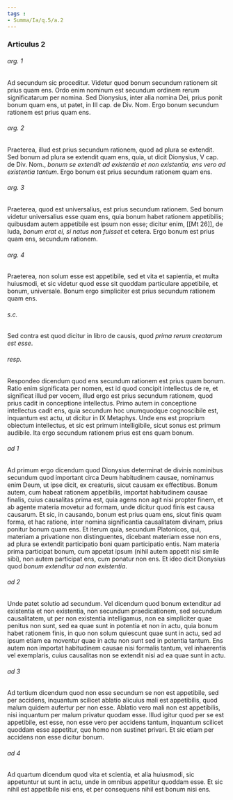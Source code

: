 ```yaml
---
tags : 
- Summa/Ia/q.5/a.2
---
```


### Articulus 2

###### arg. 1
Ad secundum sic proceditur. Videtur quod bonum secundum rationem sit prius quam ens. Ordo enim nominum est secundum ordinem rerum significatarum per nomina. Sed Dionysius, inter alia nomina Dei, prius ponit bonum quam ens, ut patet, in III cap. de Div. Nom. Ergo bonum secundum rationem est prius quam ens.

###### arg. 2
Praeterea, illud est prius secundum rationem, quod ad plura se extendit. Sed bonum ad plura se extendit quam ens, quia, ut dicit Dionysius, V cap. de Div. Nom., *bonum se extendit ad existentia et non existentia, ens vero ad existentia tantum*. Ergo bonum est prius secundum rationem quam ens.

###### arg. 3
Praeterea, quod est universalius, est prius secundum rationem. Sed bonum videtur universalius esse quam ens, quia bonum habet rationem appetibilis; quibusdam autem appetibile est ipsum non esse; dicitur enim, [[Mt 26]], de Iuda, *bonum erat ei, si natus non fuisset* et cetera. Ergo bonum est prius quam ens, secundum rationem.

###### arg. 4
Praeterea, non solum esse est appetibile, sed et vita et sapientia, et multa huiusmodi, et sic videtur quod esse sit quoddam particulare appetibile, et bonum, universale. Bonum ergo simpliciter est prius secundum rationem quam ens.

###### s.c.
Sed contra est quod dicitur in libro de causis, quod *prima rerum creatarum est esse*.

###### resp.
Respondeo dicendum quod ens secundum rationem est prius quam bonum. Ratio enim significata per nomen, est id quod concipit intellectus de re, et significat illud per vocem, illud ergo est prius secundum rationem, quod prius cadit in conceptione intellectus. Primo autem in conceptione intellectus cadit ens, quia secundum hoc unumquodque cognoscibile est, inquantum est actu, ut dicitur in IX Metaphys. Unde ens est proprium obiectum intellectus, et sic est primum intelligibile, sicut sonus est primum audibile. Ita ergo secundum rationem prius est ens quam bonum.

###### ad 1
Ad primum ergo dicendum quod Dionysius determinat de divinis nominibus secundum quod important circa Deum habitudinem causae, nominamus enim Deum, ut ipse dicit, ex creaturis, sicut causam ex effectibus. Bonum autem, cum habeat rationem appetibilis, importat habitudinem causae finalis, cuius causalitas prima est, quia agens non agit nisi propter finem, et ab agente materia movetur ad formam, unde dicitur quod finis est causa causarum. Et sic, in causando, bonum est prius quam ens, sicut finis quam forma, et hac ratione, inter nomina significantia causalitatem divinam, prius ponitur bonum quam ens. Et iterum quia, secundum Platonicos, qui, materiam a privatione non distinguentes, dicebant materiam esse non ens, ad plura se extendit participatio boni quam participatio entis. Nam materia prima participat bonum, cum appetat ipsum (nihil autem appetit nisi simile sibi), non autem participat ens, cum ponatur non ens. Et ideo dicit Dionysius quod *bonum extenditur ad non existentia*.

###### ad 2
Unde patet solutio ad secundum. Vel dicendum quod bonum extenditur ad existentia et non existentia, non secundum praedicationem, sed secundum causalitatem, ut per non existentia intelligamus, non ea simpliciter quae penitus non sunt, sed ea quae sunt in potentia et non in actu, quia bonum habet rationem finis, in quo non solum quiescunt quae sunt in actu, sed ad ipsum etiam ea moventur quae in actu non sunt sed in potentia tantum. Ens autem non importat habitudinem causae nisi formalis tantum, vel inhaerentis vel exemplaris, cuius causalitas non se extendit nisi ad ea quae sunt in actu.

###### ad 3
Ad tertium dicendum quod non esse secundum se non est appetibile, sed per accidens, inquantum scilicet ablatio alicuius mali est appetibilis, quod malum quidem aufertur per non esse. Ablatio vero mali non est appetibilis, nisi inquantum per malum privatur quodam esse. Illud igitur quod per se est appetibile, est esse, non esse vero per accidens tantum, inquantum scilicet quoddam esse appetitur, quo homo non sustinet privari. Et sic etiam per accidens non esse dicitur bonum.

###### ad 4
Ad quartum dicendum quod vita et scientia, et alia huiusmodi, sic appetuntur ut sunt in actu, unde in omnibus appetitur quoddam esse. Et sic nihil est appetibile nisi ens, et per consequens nihil est bonum nisi ens.

